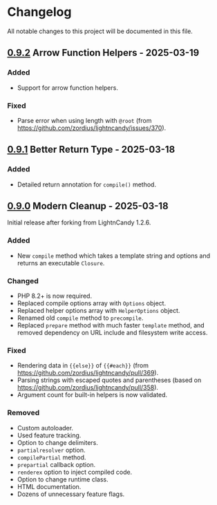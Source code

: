 # Changelog
All notable changes to this project will be documented in this file.

## [0.9.2] Arrow Function Helpers - 2025-03-19
### Added
- Support for arrow function helpers.

### Fixed
- Parse error when using length with `@root` (from https://github.com/zordius/lightncandy/issues/370).


## [0.9.1] Better Return Type - 2025-03-18
### Added
- Detailed return annotation for `compile()` method.


## [0.9.0] Modern Cleanup - 2025-03-18
Initial release after forking from LightnCandy 1.2.6.

### Added
- New `compile` method which takes a template string and options and returns an executable `Closure`.

### Changed
- PHP 8.2+ is now required.
- Replaced compile options array with `Options` object.
- Replaced helper options array with `HelperOptions` object.
- Renamed old `compile` method to `precompile`.
- Replaced `prepare` method with much faster `template` method, and removed dependency on URL include and filesystem write access.

### Fixed
- Rendering data in `{{else}}` of `{{#each}}` (from https://github.com/zordius/lightncandy/pull/369).
- Parsing strings with escaped quotes and parentheses (based on https://github.com/zordius/lightncandy/pull/358).
- Argument count for built-in helpers is now validated.

### Removed
- Custom autoloader.
- Used feature tracking.
- Option to change delimiters.
- `partialresolver` option.
- `compilePartial` method.
- `prepartial` callback option.
- `renderex` option to inject compiled code.
- Option to change runtime class.
- HTML documentation.
- Dozens of unnecessary feature flags.

[0.9.2]: https://github.com/devtheorem/php-handlebars/compare/v0.9.1...v0.9.2
[0.9.1]: https://github.com/devtheorem/php-handlebars/compare/v0.9.0...v0.9.1
[0.9.0]: https://github.com/devtheorem/php-handlebars/tree/v0.9.0
